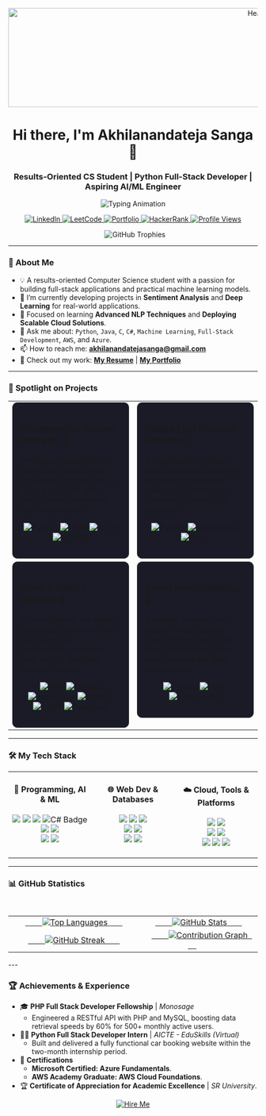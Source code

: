 <p align="center">
  <img src="https://media1.giphy.com/media/v1.Y2lkPTc5MGI3NjExZ240ZDBzenF4dzljbmdnMXZxc21pM253ZjZnc2Frem1tbW1tcDMydiZlcD12MV9pbnRlcm5hbF9naWZfYnlfaWQmY3Q9Zw/jY0nfdu6tU9bzey8kB/giphy.gif" alt="Header" width="1000" height="200"/>
</p>

<div align="center">
  <h1>
    Hi there, I'm Akhilanandateja Sanga 👋
  </h1>
  <h3>Results-Oriented CS Student | Python Full-Stack Developer | Aspiring AI/ML Engineer</h3>
</div>

<div align="center">
  <img src="https://readme-typing-svg.herokuapp.com?font=Fira+Code&size=22&pause=1000&color=32CD32&center=true&vCenter=true&width=600&lines=Python+Full-Stack+Developer;Machine+Learning+Engineer;AWS+%26+Azure+Certified;Ready+to+Innovate" alt="Typing Animation" />
</div>

<p align="center">
  <a href="https://www.linkedin.com/in/akhilanandateja-sanga-2296b6294/">
    <img src="https://img.shields.io/badge/LinkedIn-0A66C2?style=for-the-badge&logo=linkedin&logoColor=white" alt="LinkedIn"/>
</a>
<a href="https://leetcode.com/u/Akhilanandateja/">
    <img src="https://img.shields.io/badge/LeetCode-FFA116?style=for-the-badge&logo=leetcode&logoColor=black" alt="LeetCode"/>
</a>
<a href="https://akhilanandateja.github.io/Personal-Portfolio/">
    <img src="https://img.shields.io/badge/Portfolio-000000?style=for-the-badge&logo=About.me&logoColor=white" alt="Portfolio"/>
</a>
<a href="https://www.hackerrank.com/profile/Akhilanandateja">
    <img src="https://img.shields.io/badge/HackerRank-2EC866?style=for-the-badge&logo=hackerrank&logoColor=white" alt="HackerRank"/>
</a>
<a href="https://komarev.com/ghpvc/?username=Akhilanandateja">
    <img src="https://komarev.com/ghpvc/?username=Akhilanandateja&label=PROFILE+VIEWS&color=0e75b6&style=for-the-badge" alt="Profile Views"/>
</a>

</p>

<p align="center">
  <img src="https://github-profile-trophy.vercel.app/?username=Akhilanandateja&margin-w=5&no-bg=true&theme=nord" alt="GitHub Trophies"/>
</p>

---

### 🚀 About Me
- 💡 A results-oriented Computer Science student with a passion for building full-stack applications and practical machine learning models.
- 🔭 I’m currently developing projects in **Sentiment Analysis** and **Deep Learning** for real-world applications.
- 🌱 Focused on learning **Advanced NLP Techniques** and **Deploying Scalable Cloud Solutions**.
- 💬 Ask me about: `Python`, `Java`, `C`, `C#`, `Machine Learning`, `Full-Stack Development`, `AWS`, and `Azure`.
- 📫 How to reach me: **akhilanandatejasanga@gmail.com**
- 📄 Check out my work: [**My Resume**](https://drive.google.com/file/d/1g9Tlz3g3hedWVOU_axLeQ2ks5ulNiocl/view?usp=drive_link) | [**My Portfolio**](https://akhilanandateja.github.io/Personal-Portfolio/)

---

### 🌟 Spotlight on Projects

<table width="100%">
  <tr valign="top">
    <td width="50%">
      <div style="background-color: #1a1b27; border: 1px solid #30363d; padding: 15px; border-radius: 10px;">
        <h3><a href="https://github.com/Akhilanandateja/Ecommerce-Review-Sentiment-Analyzer">E-commerce Review Analyzer</a> <a href="https://ecommerce-r52a.onrender.com/">🚀</a></h3>
        <p>Developed using Python and NLTK for accurate sentiment analysis, with a Flask and HTML web interface for interactive data visualization.</p>
        <p align="center">
          <img src="https://img.shields.io/badge/Python-3776AB?style=for-the-badge&logo=python&logoColor=white" alt="Python"/>
          <img src="https://img.shields.io/badge/Flask-000000?style=for-the-badge&logo=flask&logoColor=white" alt="Flask"/>
          <img src="https://img.shields.io/badge/NLTK-3776AB?style=for-the-badge&logo=python&logoColor=white" alt="NLTK"/>
          <img src="https://img.shields.io/badge/HTML5-E34F26?style=for-the-badge&logo=html5&logoColor=white" alt="HTML5"/>
        </p>
      </div>
    </td>
    <td width="50%">
      <div style="background-color: #1a1b27; border: 1px solid #30363d; padding: 15px; border-radius: 10px;">
        <h3><a href="https://github.com/Akhilanandateja/Potato-Leaf-Disease-Detection">Potato Leaf Disease Detection</a></h3>
        <p>A deep learning model using CNN and ResNet50 to classify potato leaf images as "Healthy" or "Late Blight" with high accuracy.</p>
        <p align="center">
          <img src="https://img.shields.io/badge/Python-3776AB?style=for-the-badge&logo=python&logoColor=white" alt="Python"/>
          <img src="https://img.shields.io/badge/TensorFlow-FF6F00?style=for-the-badge&logo=tensorflow&logoColor=white" alt="TensorFlow"/>
          <img src="https://img.shields.io/badge/Keras-D00000?style=for-the-badge&logo=keras&logoColor=white" alt="Keras"/>
        </p>
      </div>
    </td>
  </tr>
  <tr valign="top">
    <td width="50%">
      <div style="background-color: #1a1b27; border: 1px solid #30363d; padding: 15px; border-radius: 10px;">
        <h3><a href="https://github.com/Akhilanandateja/MilesSmiles-CarTravel">Miles & Smiles Website</a> <a href="https://miles-smiles.wuaze.com/">🚀</a></h3>
        <p>A user-friendly car rental site where users can filter cars, book by location/date, manage their profile, and view booking history.</p>
        <p align="center">
          <img src="https://img.shields.io/badge/PHP-777BB4?style=for-the-badge&logo=php&logoColor=white" alt="PHP"/>
          <img src="https://img.shields.io/badge/MySQL-4479A1?style=for-the-badge&logo=mysql&logoColor=white" alt="MySQL"/>
          <img src="https://img.shields.io/badge/JavaScript-F7DF1E?style=for-the-badge&logo=javascript&logoColor=black" alt="JavaScript"/>
          <img src="https://img.shields.io/badge/HTML5-E34F26?style=for-the-badge&logo=html5&logoColor=white" alt="HTML5"/>
          <img src="https://img.shields.io/badge/CSS3-1572B6?style=for-the-badge&logo=css3&logoColor=white" alt="CSS3"/>
          <img src="https://img.shields.io/badge/Bootstrap-7952B3?style=for-the-badge&logo=bootstrap&logoColor=white" alt="Bootstrap"/>
        </p>
      </div>
    </td>
    <td width="50%">
      <div style="background-color: #1a1b27; border: 1px solid #30363d; padding: 15px; border-radius: 10px;">
        <h3><a href="https://github.com/Akhilanandateja/Smart-Wearable-Health-Monitor">Smart Health Monitor</a> <a href="https://smart-wearable-health-monitoring-system.onrender.com/">🚀</a></h3>
        <p>A system for real-time health metric tracking using Python and Scikit-learn, featuring a Flask web interface for data visualization.</p>
        <p align="center">
          <img src="https://img.shields.io/badge/Python-3776AB?style=for-the-badge&logo=python&logoColor=white" alt="Python"/>
          <img src="https://img.shields.io/badge/Flask-000000?style=for-the-badge&logo=flask&logoColor=white" alt="Flask"/>
          <img src="https://img.shields.io/badge/scikit--learn-F7931E?style=for-the-badge&logo=scikit-learn&logoColor=white" alt="Scikit-learn"/>
        </p>
      </div>
    </td>
  </tr>
</table>

---

### 🛠️ My Tech Stack

<table width="100%">
  <tr>
    <td width="33%" valign="top" align="center">
      <h4>🧠 Programming, AI & ML</h4>
      <p>
        <img src="https://img.shields.io/badge/Python-3776AB?style=for-the-badge&logo=python&logoColor=white"/>
        <img src="https://img.shields.io/badge/Java-007396?style=for-the-badge&logo=openjdk&logoColor=white"/>
        <img src="https://img.shields.io/badge/C-A8B9CC?style=for-the-badge&logo=c&logoColor=black"/>
        <img src="https://img.shields.io/badge/C%23-239120?style=for-the-badge&logo=c-sharp&logoColor=white" alt="C# Badge"/>
        <br>
        <img src="https://img.shields.io/badge/TensorFlow-FF6F00?style=for-the-badge&logo=tensorflow&logoColor=white"/>
        <img src="https://img.shields.io/badge/scikit--learn-F7931E?style=for-the-badge&logo=scikit-learn&logoColor=white"/>
        <br>
        <img src="https://img.shields.io/badge/Keras-D00000?style=for-the-badge&logo=keras&logoColor=white"/>
        <img src="https://img.shields.io/badge/Pandas-150458?style=for-the-badge&logo=pandas&logoColor=white"/>
      </p>
    </td>
    <td width="33%" valign="top" align="center">
      <h4>🌐 Web Dev & Databases</h4>
      <p>
        <img src="https://img.shields.io/badge/HTML5-E34F26?style=for-the-badge&logo=html5&logoColor=white"/>
        <img src="https://img.shields.io/badge/CSS3-1572B6?style=for-the-badge&logo=css3&logoColor=white"/>
       <img src="https://img.shields.io/badge/JavaScript-F7DF1E?style=for-the-badge&logo=javascript&logoColor=black"/>
        <br>
        <img src="https://img.shields.io/badge/PHP-777BB4?style=for-the-badge&logo=php&logoColor=white"/>
        <img src="https://img.shields.io/badge/Bootstrap-7952B3?style=for-the-badge&logo=bootstrap&logoColor=white"/>
        <br>
        <img src="https://img.shields.io/badge/MySQL-4479A1?style=for-the-badge&logo=mysql&logoColor=white"/>
        <img src="https://img.shields.io/badge/MongoDB-47A248?style=for-the-badge&logo=mongodb&logoColor=white"/>
      </p>
    </td>
    <td width="33%" valign="top" align="center">
      <h4>☁️ Cloud, Tools & Platforms</h4>
      <p>
        <img src="https://img.shields.io/badge/AWS-232F3E?style=for-the-badge&logo=amazonaws&logoColor=white"/>
        <img src="https://img.shields.io/badge/Microsoft_Azure-0089D6?style=for-the-badge&logo=microsoft-azure&logoColor=white"/>
        <br>
        <img src="https://img.shields.io/badge/Git-F05032?style=for-the-badge&logo=git&logoColor=white"/>
        <img src="https://img.shields.io/badge/GitHub-181717?style=for-the-badge&logo=github&logoColor=white"/>
        <br>
        <img src="https://img.shields.io/badge/Google_Colab-F9AB00?style=for-the-badge&logo=googlecolab&logoColor=black"/>
        <img src="https://img.shields.io/badge/Jupyter-F37626?style=for-the-badge&logo=jupyter&logoColor=white"/>
        <img src="https://img.shields.io/badge/Postman-FF6C37?style=for-the-badge&logo=postman&logoColor=white"/>
      </p>
    </td>
  </tr>
</table>

---

### 📊 GitHub Statistics

<table width="100%">
  <tr>
    <td width="50%" align="center">
      <a href="https://github.com/Akhilanandateja/github-readme-stats">
        <img src="https://github-readme-stats.vercel.app/api/top-langs/?username=Akhilanandateja&layout=compact&theme=tokyonight&hide_border=true&cache_seconds=86400" alt="Top Languages"/>
      </a>
    </td>
    <td width="50%" align="center">
      <a href="https://github.com/Akhilanandateja/github-readme-stats">
        <img src="https://github-readme-stats.vercel.app/api?username=Akhilanandateja&show_icons=true&theme=tokyonight&hide_border=true&count_private=true&cache_seconds=86400" alt="GitHub Stats"/>
      </a>
    </td>
  </tr>
  <tr>
    <td width="50%" align="center">
      <a href="https://github.com/DenverCoder1/github-readme-streak-stats">
        <img src="https://streak-stats.demolab.com?user=Akhilanandateja&theme=tokyonight&hide_border=true&cache_seconds=86400" alt="GitHub Streak"/>
      </a>
    </td>
    <td width="50%" align="center">
      <a href="git.io/streak-stats">
        <img src="https://github-readme-activity-graph.vercel.app/graph?username=Akhilanandateja&theme=react-dark&hide_border=true&area=true&custom_title=Contribution%20Graph" alt="Contribution Graph"/>
      </a>
    </td>
  </tr>
</table>
---

### 🏆 Achievements & Experience

- 🎓 **PHP Full Stack Developer Fellowship** | *Monosage*
  - Engineered a RESTful API with PHP and MySQL, boosting data retrieval speeds by 60% for 500+ monthly active users.
- 👨‍💻 **Python Full Stack Developer Intern** | *AICTE - EduSkills (Virtual)*
  - Built and delivered a fully functional car booking website within the two-month internship period.
- 📜 **Certifications**
  - **Microsoft Certified: Azure Fundamentals**.
  - **AWS Academy Graduate: AWS Cloud Foundations**.
- 🏆 **Certificate of Appreciation for Academic Excellence** | *SR University*.

<p align="center">
  <a href="mailto:akhilanandatejasanga@gmail.com">
    <img src="https://readme-typing-svg.herokuapp.com?font=Fira+Code&weight=500&size=22&pause=1000&color=FFA500&width=435&lines=Looking+for+Internship!;Open+to+Full-Time+Opportunities!" alt="Hire Me"/>
  </a>
</p>

